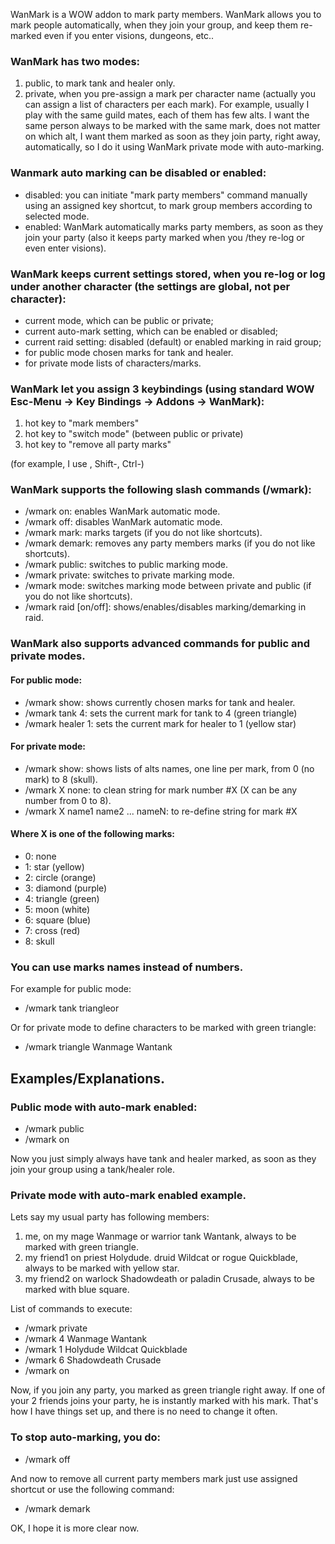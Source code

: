 WanMark is a WOW addon to mark party members.
WanMark allows you to mark people automatically, when they join your group, and keep them re-marked even if you enter visions, dungeons, etc..


### WanMark has two modes:
1) public, to mark tank and healer only.
2) private, when you pre-assign a mark per character name (actually you can assign a list of characters per each mark).
For example, usually I play with the same guild mates, each of them has few alts. I want the same person always to be marked with the same mark, does not matter on which alt, I want them marked as soon as they join party, right away, automatically, so I do it using WanMark private mode with auto-marking. 
 

### Wanmark auto marking can be disabled or enabled:
- disabled: you can initiate "mark party members" command manually using an assigned key shortcut, to mark group members according to selected mode.
- enabled: WanMark automatically marks party members, as soon as they join your party (also it keeps party marked when you /they re-log or even enter visions).
 

### WanMark keeps current settings stored, when you re-log or log under another character (the settings are global, not per character):
 - current mode, which can be public or private;
 - current auto-mark setting, which can be enabled or disabled;
 - current raid setting: disabled (default) or enabled marking in raid group;
 - for public mode chosen marks for tank and healer.
 - for private mode lists of characters/marks.

### WanMark let you assign 3 keybindings (using standard WOW Esc-Menu -> Key Bindings -> Addons -> WanMark):
 1) hot key to "mark members"
 2) hot key to "switch mode" (between public or private)
 3) hot key to "remove all party marks"
 
(for example, I use \, Shift-\, Ctrl-\)


### WanMark supports the following slash commands (/wmark):
  - /wmark on: enables WanMark automatic mode.
  - /wmark off: disables WanMark automatic mode.
  - /wmark mark: marks targets (if you do not like shortcuts).
  - /wmark demark: removes any party members marks (if you do not like shortcuts).
  - /wmark public: switches to public marking mode.
  - /wmark private: switches to private marking mode.
  - /wmark mode: switches marking mode between private and public (if you do not like shortcuts).
  - /wmark raid [on/off]: shows/enables/disables marking/demarking in raid.


### WanMark also supports advanced commands for public and private modes.
#### For public mode:
  - /wmark show: shows currently chosen marks for tank and healer.
  - /wmark tank 4: sets the current mark for tank to 4 (green triangle)
  - /wmark healer 1: sets the current mark for healer to 1 (yellow star)
#### For private mode:
  - /wmark show: shows lists of alts names, one line per mark, from 0 (no mark) to 8 (skull).
  - /wmark X none: to clean string for mark number #X (X can be any number from 0 to 8).
  - /wmark X name1 name2 ... nameN: to re-define string for mark #X

#### Where X is one of the following marks:
  - 0: none
  - 1: star (yellow)
  - 2: circle (orange)
  - 3: diamond (purple)
  - 4: triangle (green)
  - 5: moon (white)
  - 6: square (blue)
  - 7: cross (red)
  - 8: skull


### You can use marks names instead of numbers.
For example for public mode:
  - /wmark tank triangleor

Or for private mode to define characters to be marked with green triangle:
  - /wmark triangle Wanmage Wantank


## Examples/Explanations.

### Public mode with auto-mark enabled:
  - /wmark public
  - /wmark on

Now you just simply always have tank and healer marked, as soon as they join your group using a tank/healer role.

### Private mode with auto-mark enabled example.
Lets say my usual party has following members:
  1) me, on my mage Wanmage or warrior tank Wantank, always to be marked with green triangle.
  2) my friend1 on priest Holydude. druid Wildcat or rogue Quickblade, always to be marked with yellow star.
  3) my friend2 on warlock Shadowdeath or paladin Crusade, always to be marked with blue square.

List of commands to execute:
  - /wmark private
  - /wmark 4 Wanmage Wantank
  - /wmark 1 Holydude Wildcat Quickblade
  - /wmark 6 Shadowdeath Crusade
  - /wmark on

Now, if you join any party, you marked as green triangle right away.
If one of your 2 friends joins your party, he is instantly marked with his mark.
That's how I have things set up, and there is no need to change it often.

### To stop auto-marking, you do:
  - /wmark off

And now to remove all current party members mark just use assigned shortcut or use the following command:
  - /wmark demark

OK, I hope it is more clear now.
